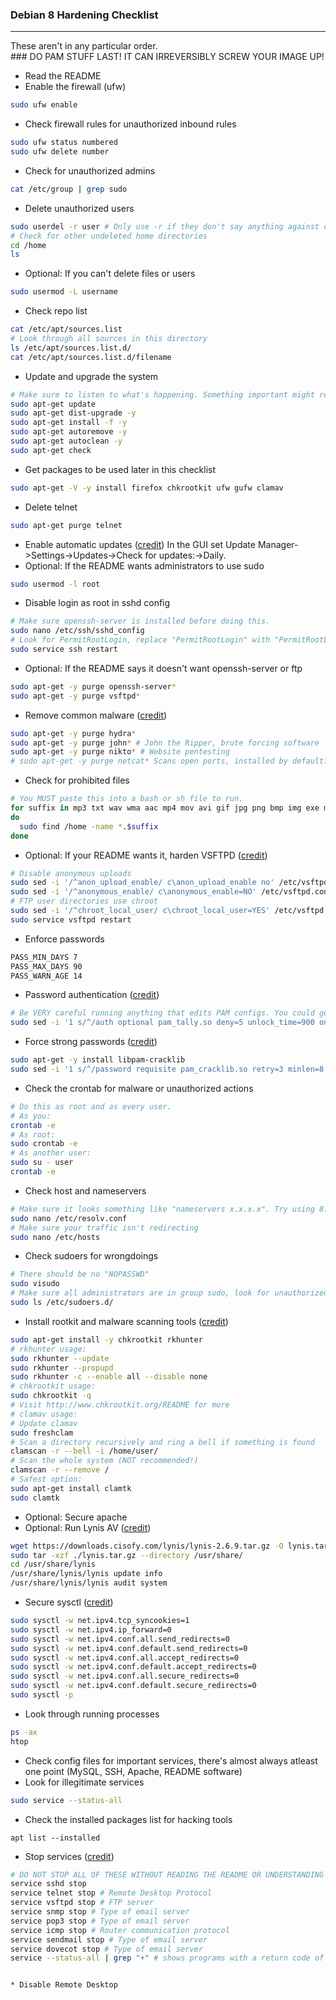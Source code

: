 ### Debian 8 Hardening Checklist
<hr />
These aren't in any particular order. <br />
### DO PAM STUFF LAST! IT CAN IRREVERSIBLY SCREW YOUR IMAGE UP!

* Read the README
* Enable the firewall (ufw)
```bash
sudo ufw enable
```
* Check firewall rules for unauthorized inbound rules
```bash
sudo ufw status numbered
sudo ufw delete number
```
* Check for unauthorized admins 
```bash
cat /etc/group | grep sudo
```
* Delete unauthorized users
```bash
sudo userdel -r user # Only use -r if they don't say anything against deleting the user and their files.
# Check for other undeleted home directories
cd /home
ls
```
* Optional: If you can't delete files or users
```bash
sudo usermod -L username
```
* Check repo list
```bash
cat /etc/apt/sources.list
# Look through all sources in this directory
ls /etc/apt/sources.list.d/
cat /etc/apt/sources.list.d/filename
```
* Update and upgrade the system
```bash
# Make sure to listen to what's happening. Something important might require your verification.
sudo apt-get update
sudo apt-get dist-upgrade -y
sudo apt-get install -f -y
sudo apt-get autoremove -y
sudo apt-get autoclean -y
sudo apt-get check
```
* Get packages to be used later in this checklist
```bash
sudo apt-get -V -y install firefox chkrootkit ufw gufw clamav
```
* Delete telnet
```bash
sudo apt-get purge telnet
```
* Enable automatic updates ([credit](https://github.com/Forty-Bot/linux-checklist))
In the GUI set Update Manager->Settings->Updates->Check for updates:->Daily.
* Optional: If the README wants administrators to use sudo
```bash
sudo usermod -l root
```
* Disable login as root in sshd config
```bash
# Make sure openssh-server is installed before doing this.
sudo nano /etc/ssh/sshd_config
# Look for PermitRootLogin, replace "PermitRootLogin" with "PermitRootLogin no" without quotes
sudo service ssh restart
```
* Optional: If the README says it doesn't want openssh-server or ftp
```bash
sudo apt-get -y purge openssh-server* 
sudo apt-get -y purge vsftpd*
```
* Remove common malware ([credit](https://github.com/bstrauch24/cyberpatriot))
```bash
sudo apt-get -y purge hydra*
sudo apt-get -y purge john* # John the Ripper, brute forcing software
sudo apt-get -y purge nikto* # Website pentesting
# sudo apt-get -y purge netcat* Scans open ports, installed by default?
```
* Check for prohibited files
```bash
# You MUST paste this into a bash or sh file to run.
for suffix in mp3 txt wav wma aac mp4 mov avi gif jpg png bmp img exe msi bat sh
do
  sudo find /home -name *.$suffix
done
```
* Optional: If your README wants it, harden VSFTPD ([credit](https://github.com/bstrauch24/cyberpatriot))
```bash
# Disable anonymous uploads
sudo sed -i '/^anon_upload_enable/ c\anon_upload_enable no' /etc/vsftpd.conf
sudo sed -i '/^anonymous_enable/ c\anonymous_enable=NO' /etc/vsftpd.conf
# FTP user directories use chroot
sudo sed -i '/^chroot_local_user/ c\chroot_local_user=YES' /etc/vsftpd.conf
sudo service vsftpd restart
```
* Enforce passwords
```bash
PASS_MIN_DAYS 7
PASS_MAX_DAYS 90
PASS_WARN_AGE 14
```
* Password authentication ([credit](https://github.com/bstrauch24/cyberpatriot))
```bash
# Be VERY careful running anything that edits PAM configs. You could get locked out of everything!
sudo sed -i '1 s/^/auth optional pam_tally.so deny=5 unlock_time=900 onerr=fail audit even_deny_root_account silent\n/' /etc/pam.d/common-auth
```
* Force strong passwords ([credit](https://github.com/bstrauch24/cyberpatriot))
```bash
sudo apt-get -y install libpam-cracklib
sudo sed -i '1 s/^/password requisite pam_cracklib.so retry=3 minlen=8 difok=3 reject_username minclass=3 maxrepeat=2 dcredit=1 ucredit=1 lcredit=1 ocredit=1\n/' /etc/pam.d/common-password
```
* Check the crontab for malware or unauthorized actions
```bash
# Do this as root and as every user.
# As you:
crontab -e
# As root:
sudo crontab -e
# As another user:
sudo su - user
crontab -e
```
* Check host and nameservers
```bash
# Make sure it looks something like "nameservers x.x.x.x". Try using 8.8.8.8
sudo nano /etc/resolv.conf
# Make sure your traffic isn't redirecting
sudo nano /etc/hosts
```
* Check sudoers for wrongdoings
```bash
# There should be no "NOPASSWD"
sudo visudo
# Make sure all administrators are in group sudo, look for unauthorized users
sudo ls /etc/sudoers.d/
```
* Install rootkit and malware scanning tools ([credit](https://github.com/VBQL/CyberPatriotScripts))
```bash
sudo apt-get install -y chkrootkit rkhunter
# rkhunter usage:
sudo rkhunter --update
sudo rkhunter --propupd
sudo rkhunter -c --enable all --disable none
# chkrootkit usage:
sudo chkrootkit -q
# Visit http://www.chkrootkit.org/README for more
# clamav usage:
# Update clamav
sudo freshclam
# Scan a directory recursively and ring a bell if something is found
clamscan -r --bell -i /home/user/
# Scan the whole system (NOT recommended!)
clamscan -r --remove /
# Safest option:
sudo apt-get install clamtk
sudo clamtk
```
* Optional: Secure apache
* Optional: Run Lynis AV ([credit](https://github.com/VBQL/CyberPatriotScripts))
```bash
wget https://downloads.cisofy.com/lynis/lynis-2.6.9.tar.gz -O lynis.tar.gz
sudo tar -xzf ./lynis.tar.gz --directory /usr/share/
cd /usr/share/lynis
/usr/share/lynis/lynis update info
/usr/share/lynis/lynis audit system
```
* Secure sysctl ([credit](https://github.com/VBQL/CyberPatriotScripts))
```bash
sudo sysctl -w net.ipv4.tcp_syncookies=1
sudo sysctl -w net.ipv4.ip_forward=0
sudo sysctl -w net.ipv4.conf.all.send_redirects=0
sudo sysctl -w net.ipv4.conf.default.send_redirects=0
sudo sysctl -w net.ipv4.conf.all.accept_redirects=0
sudo sysctl -w net.ipv4.conf.default.accept_redirects=0
sudo sysctl -w net.ipv4.conf.all.secure_redirects=0
sudo sysctl -w net.ipv4.conf.default.secure_redirects=0
sudo sysctl -p
```
* Look through running processes
```bash
ps -ax
htop
```
* Check config files for important services, there's almost always atleast one point (MySQL, SSH, Apache, README software)
* Look for illegitimate services
```bash
sudo service --status-all
```
* Check the installed packages list for hacking tools
```
apt list --installed
```
* Stop services ([credit](https://github.com/Graystripe17/UbuntuNotes))
```bash
# DO NOT STOP ALL OF THESE WITHOUT READING THE README OR UNDERSTANDING WHAT YOU'RE ABOUT TO DO!
service sshd stop
service telnet stop # Remote Desktop Protocol
service vsftpd stop # FTP server
service snmp stop # Type of email server
service pop3 stop # Type of email server
service icmp stop # Router communication protocol
service sendmail stop # Type of email server
service dovecot stop # Type of email server
service --status-all | grep "+" # shows programs with a return code of 0 (C/C++ users will understand), which is non-native programs


* Disable Remote Desktop
```
